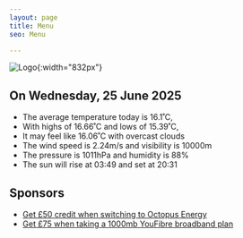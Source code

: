 ```yaml
---
layout: page
title: Menu
seo: Menu

---
```


![Logo](/images/logo.jpg){:width="832px"}

<!-- weather_marker starts -->
## On Wednesday, 25 June 2025

- The average temperature today is 16.1˚C,
- With highs of 16.66˚C and lows of 15.39˚C,
- It may feel like 16.06˚C with overcast clouds
- The wind speed is 2.24m/s and visibility is 10000m
- The pressure is 1011hPa and humidity is 88%
- The sun will rise at 03:49 and set at 20:31

<!-- weather_marker ends -->

## Sponsors

- [Get £50 credit when switching to Octopus Energy](https://bit.ly/3oD1nnS)
- [Get £75 when taking a 1000mb YouFibre broadband plan](https://aklam.io/91zWhU?)
